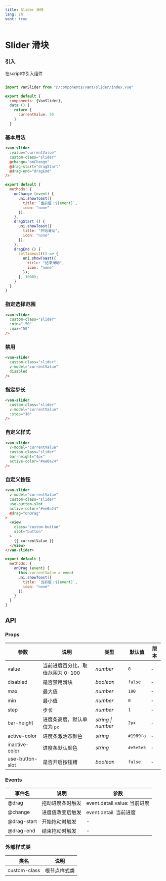 ```yaml
---
title: Slider 滑块
lang: zh
vant: true
---
```


# Slider 滑块

### 引入

在script中引入组件

```js

import VanSlider from "@/components/vant/slider/index.vue"

export default {
  components: {VanSlider},
  data () {
    return {
      currentValue: 50
    }
  }
```

### 基本用法

```html
<van-slider
  :value="currentValue"
  custom-class="slider"
  @change="onChange"
  @drag-start="dragStart"
  @drag-end="dragEnd"
/>
```

```js
export default {
  methods: {
    onChange (event) {
      uni.showToast({
        title: `当前值：${event}`,
        icon: "none"
      });
    },
    dragStart () {
      uni.showToast({
        title: "开始滑动",
        icon: "none"
      });
    },
    dragEnd () {
      setTimeout(() => {
        uni.showToast({
          title: "结束滑动",
          icon: "none"
        });
      }, 1000);
    }
  }
}
```

### 指定选择范围

```html
<van-slider
  custom-class="slider"
  :min="-50"
  :max="50"
/>
```

### 禁用

```html
<van-slider
  custom-class="slider"
  v-model="currentValue"
  disabled
/>
```

### 指定步长

```html
<van-slider
  custom-class="slider"
  v-model="currentValue"
  :step="10"
/>
```

### 自定义样式

```html
<van-slider
  v-model="currentValue"
  custom-class="slider"
  bar-height="4px"
  active-color="#ee0a24"
/>
```

### 自定义按钮

```html
<van-slider
  v-model="currentValue"
  custom-class="slider"
  use-button-slot
  active-color="#ee0a24"
  @drag="onDrag"
>
  <view
    class="custom-button"
    slot="button"
  >
    {{ currentValue }}
  </view>
</van-slider>
```

```js
export default {
  methods: {
    onDrag (event) {
      this.currentValue = event
      uni.showToast({
        title: `当前值：${event}`,
        icon: "none"
      });
    }
  }
}
```

## API

### Props

| 参数 | 说明 | 类型 | 默认值 | 版本 |
|-----------|-----------|-----------|-------------|-------------|
| value | 当前进度百分比，取值范围为 0-100 | *number* | `0` | - |
| disabled | 是否禁用滑块 | *boolean* | `false` | - |
| max | 最大值 | *number* | `100` | - |
| min | 最小值 | *number* | `0` | - |
| step | 步长 | *number* | `1` | - |
| bar-height | 进度条高度，默认单位为 `px` | *string \| number* | `2px` | - |
| active-color | 进度条激活态颜色 | *string* | `#1989fa` | - |
| inactive-color | 进度条默认颜色 | *string* | `#e5e5e5` | - |
| use-button-slot | 是否开启按钮槽 | *boolean* | `false` | - |

### Events

| 事件名 | 说明 | 参数 |
|-----------|-----------|-----------|
| @drag | 拖动进度条时触发 | event.detail.value: 当前进度 |
| @change | 进度值改变后触发 | event.detail: 当前进度 |
| @drag-start | 开始拖动时触发 | - |
| @drag-end | 结束拖动时触发 | - |

### 外部样式类

| 类名 | 说明 |
|-----------|-----------|
| custom-class | 根节点样式类 |
